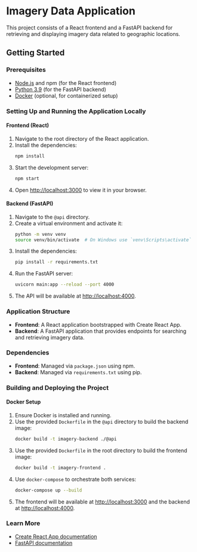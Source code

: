 # Imagery Data Application

This project consists of a React frontend and a FastAPI backend for retrieving and displaying imagery data related to geographic locations.

## Getting Started

### Prerequisites

- [Node.js](https://nodejs.org/) and npm (for the React frontend)
- [Python 3.9](https://www.python.org/downloads/) (for the FastAPI backend)
- [Docker](https://www.docker.com/) (optional, for containerized setup)

### Setting Up and Running the Application Locally

#### Frontend (React)

1. Navigate to the root directory of the React application.
2. Install the dependencies:
   ```bash
   npm install
   ```
3. Start the development server:
   ```bash
   npm start
   ```
4. Open [http://localhost:3000](http://localhost:3000) to view it in your browser.

#### Backend (FastAPI)

1. Navigate to the `@api` directory.
2. Create a virtual environment and activate it:
   ```bash
   python -m venv venv
   source venv/bin/activate  # On Windows use `venv\Scripts\activate`
   ```
3. Install the dependencies:
   ```bash
   pip install -r requirements.txt
   ```
4. Run the FastAPI server:
   ```bash
   uvicorn main:app --reload --port 4000
   ```
5. The API will be available at [http://localhost:4000](http://localhost:4000).

### Application Structure

- **Frontend**: A React application bootstrapped with Create React App.
- **Backend**: A FastAPI application that provides endpoints for searching and retrieving imagery data.

### Dependencies

- **Frontend**: Managed via `package.json` using npm.
- **Backend**: Managed via `requirements.txt` using pip.

### Building and Deploying the Project

#### Docker Setup

1. Ensure Docker is installed and running.
2. Use the provided `Dockerfile` in the `@api` directory to build the backend image:
   ```bash
   docker build -t imagery-backend ./@api
   ```
3. Use the provided `Dockerfile` in the root directory to build the frontend image:
   ```bash
   docker build -t imagery-frontend .
   ```
4. Use `docker-compose` to orchestrate both services:
   ```bash
   docker-compose up --build
   ```
5. The frontend will be available at [http://localhost:3000](http://localhost:3000) and the backend at [http://localhost:4000](http://localhost:4000).

### Learn More

- [Create React App documentation](https://facebook.github.io/create-react-app/docs/getting-started)
- [FastAPI documentation](https://fastapi.tiangolo.com/)
